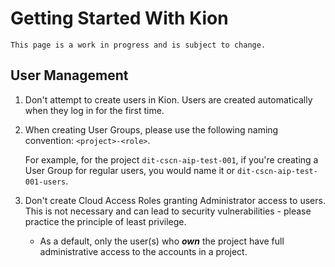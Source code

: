 # Getting Started With Kion

```admonish warning
This page is a work in progress and is subject to change.
```

## User Management

1. Don't attempt to create users in Kion. Users are created automatically when they log in for the first time.

2. When creating User Groups, please use the following naming convention: `<project>-<role>`. 
    
    For example, for the project `dit-cscn-aip-test-001`, if you're creating a User Group for regular users, you would name it or `dit-cscn-aip-test-001-users`.

2. Don't create Cloud Access Roles granting Administrator access to users. This is not necessary and can lead to security vulnerabilities - please practice the principle of least privilege.
    - As a default, only the user(s) who ***own*** the project have full administrative access to the accounts in a project.


